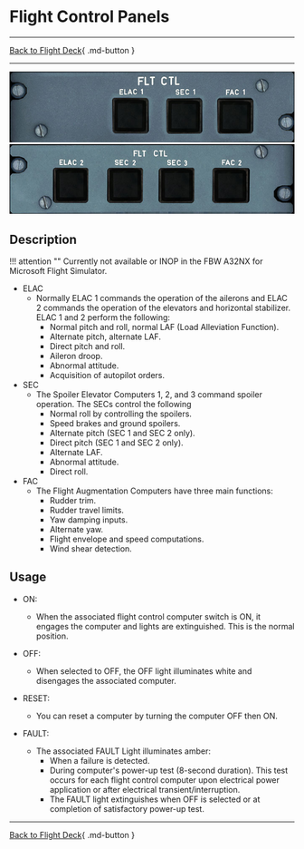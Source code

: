# Flight Control Panels

---

[Back to Flight Deck](../index.md){ .md-button }

---

![Flight Control Panel - Left](../../../assets/a32nx-briefing/overhead-panel/Flight-Computers-1.jpg "Flight Control Panel - Left")
![Flight Control Panel - Right](../../../assets/a32nx-briefing/overhead-panel/Flight-Computers-2.jpg "Flight Control Panel - Right")

## Description

!!! attention ""
    Currently not available or INOP in the FBW A32NX for Microsoft Flight Simulator.

- ELAC
    - Normally ELAC 1 commands the operation of the ailerons and ELAC 2 commands the operation of the elevators and horizontal stabilizer. ELAC 1 and 2 perform the following:
        - Normal pitch and roll, normal LAF (Load Alleviation Function).
        - Alternate pitch, alternate LAF.
        - Direct pitch and roll.
        - Aileron droop.
        - Abnormal attitude.
        - Acquisition of autopilot orders.
- SEC
    - The Spoiler Elevator Computers 1, 2, and 3 command spoiler operation. The SECs control the following
        - Normal roll by controlling the spoilers.
        - Speed brakes and ground spoilers.
        - Alternate pitch (SEC 1 and SEC 2 only).
        - Direct pitch (SEC 1 and SEC 2 only).
        - Alternate LAF.
        - Abnormal attitude.
        - Direct roll.
- FAC
    - The Flight Augmentation Computers have three main functions:
        - Rudder trim.
        - Rudder travel limits.
        - Yaw damping inputs.
        - Alternate yaw.
        - Flight envelope and speed computations.
        - Wind shear detection.

## Usage

- ON:
    - When the associated flight control computer switch is ON, it engages the computer and lights are extinguished. This is the normal position.

- OFF:
    - When selected to OFF, the OFF light illuminates white and disengages the associated computer.

- RESET:
    - You can reset a computer by turning the computer OFF then ON.

- FAULT:
    - The associated FAULT Light illuminates amber:
        - When a failure is detected.
        - During computer's power-up test (8-second duration). This test occurs for each flight control computer upon electrical power application or after electrical transient/interruption.
        - The FAULT light extinguishes when OFF is selected or at completion of satisfactory power-up test.

---

[Back to Flight Deck](../index.md){ .md-button }

